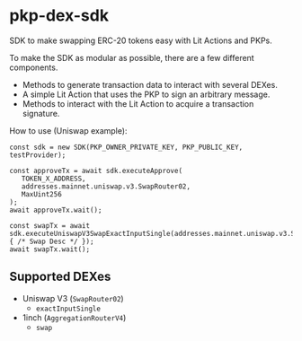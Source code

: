 # pkp-dex-sdk
SDK to make swapping ERC-20 tokens easy with Lit Actions and PKPs.

To make the SDK as modular as possible, there are a few different components.

- Methods to generate transaction data to interact with several DEXes.
- A simple Lit Action that uses the PKP to sign an arbitrary message.
- Methods to interact with the Lit Action to acquire a transaction signature.

How to use (Uniswap example):
```
const sdk = new SDK(PKP_OWNER_PRIVATE_KEY, PKP_PUBLIC_KEY, testProvider);

const approveTx = await sdk.executeApprove(
   TOKEN_X_ADDRESS,
   addresses.mainnet.uniswap.v3.SwapRouter02,
   MaxUint256
);
await approveTx.wait();

const swapTx = await sdk.executeUniswapV3SwapExactInputSingle(addresses.mainnet.uniswap.v3.SwapRouter02, { /* Swap Desc */ });
await swapTx.wait();
```

## Supported DEXes
- Uniswap V3 (`SwapRouter02`)
  - `exactInputSingle`
- 1inch (`AggregationRouterV4`)
  - `swap`
